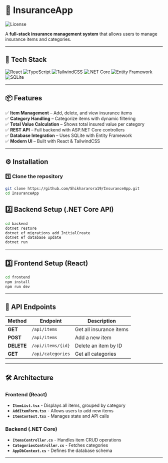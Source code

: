 # 🏦 InsuranceApp
![License](https://img.shields.io/github/license/Shikhararora19/InsuranceApp?style=for-the-badge)

A **full-stack insurance management system** that allows users to manage insurance items and categories.

---

## 🚀 Tech Stack

![React](https://img.shields.io/badge/React-%2361DAFB.svg?style=for-the-badge&logo=react&logoColor=black)
![TypeScript](https://img.shields.io/badge/TypeScript-%23007ACC.svg?style=for-the-badge&logo=typescript&logoColor=white)
![TailwindCSS](https://img.shields.io/badge/TailwindCSS-%2306B6D4.svg?style=for-the-badge&logo=tailwindcss&logoColor=white)
![.NET Core](https://img.shields.io/badge/.NET-%23512BD4.svg?style=for-the-badge&logo=dotnet&logoColor=white)
![Entity Framework](https://img.shields.io/badge/Entity%20Framework-%237A25A8.svg?style=for-the-badge&logo=entityframework&logoColor=white)
![SQLite](https://img.shields.io/badge/SQLite-%23003B57.svg?style=for-the-badge&logo=sqlite&logoColor=white)

---

## 📦 Features

✅ **Item Management** – Add, delete, and view insurance items  
✅ **Category Handling** – Categorize items with dynamic filtering  
✅ **Total Value Calculation** – Shows total insured value per category  
✅ **REST API** – Full backend with ASP.NET Core controllers  
✅ **Database Integration** – Uses SQLite with Entity Framework  
✅ **Modern UI** – Built with React & TailwindCSS  

---

## ⚙️ Installation

### **1️⃣ Clone the repository**
```sh
git clone https://github.com/Shikhararora19/InsuranceApp.git
cd InsuranceApp
```

## **2️⃣ Backend Setup (.NET Core API)**

```sh
cd backend
dotnet restore
dotnet ef migrations add InitialCreate
dotnet ef database update
dotnet run
```

---

## **3️⃣ Frontend Setup (React)**

```sh
cd frontend
npm install
npm run dev
```

---

## **🔌 API Endpoints**

| **Method** | **Endpoint**         | **Description**                  |
|-----------|---------------------|----------------------------------|
| **GET**   | `/api/items`        | Get all insurance items         |
| **POST**  | `/api/items`        | Add a new item                  |
| **DELETE**| `/api/items/{id}`   | Delete an item by ID            |
| **GET**   | `/api/categories`   | Get all categories              |

---

## **🛠 Architecture**

### **Frontend (React)**
- **`ItemList.tsx`** - Displays all items, grouped by category
- **`AddItemForm.tsx`** - Allows users to add new items
- **`ItemContext.tsx`** - Manages state and API calls

### **Backend (.NET Core)**
- **`ItemsController.cs`** - Handles item CRUD operations
- **`CategoriesController.cs`** - Fetches categories
- **`AppDbContext.cs`** - Defines the database schema

---
